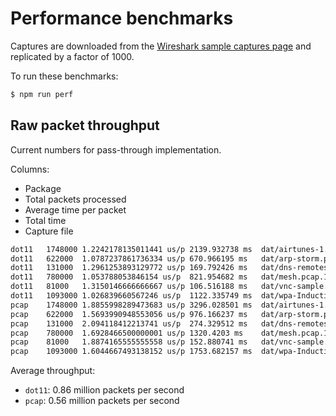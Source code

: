 # Performance benchmarks


Captures are downloaded from the [Wireshark sample captures
page](http://wiki.wireshark.org/SampleCaptures) and replicated by a factor of
1000.

To run these benchmarks:

```bash
$ npm run perf
```


## Raw packet throughput

Current numbers for pass-through implementation.

Columns:

+ Package
+ Total packets processed
+ Average time per packet
+ Total time
+ Capture file

```bash
dot11   1748000 1.2242178135011441 us/p 2139.932738 ms  dat/airtunes-1.pcap.1000
dot11   622000  1.0787237861736334 us/p 670.966195 ms   dat/arp-storm.pcap.1000
dot11   131000  1.2961253893129772 us/p 169.792426 ms   dat/dns-remoteshell.pcap.1000
dot11   780000  1.053788053846154 us/p  821.954682 ms   dat/mesh.pcap.1000
dot11   81000   1.3150146666666667 us/p 106.516188 ms   dat/vnc-sample.pcap.1000
dot11   1093000 1.026839660567246 us/p  1122.335749 ms  dat/wpa-Induction.pcap.1000
pcap    1748000 1.8855998289473683 us/p 3296.028501 ms  dat/airtunes-1.pcap.1000
pcap    622000  1.5693990948553056 us/p 976.166237 ms   dat/arp-storm.pcap.1000
pcap    131000  2.094118412213741 us/p  274.329512 ms   dat/dns-remoteshell.pcap.1000
pcap    780000  1.6928466500000001 us/p 1320.4203 ms    dat/mesh.pcap.1000
pcap    81000   1.8874165555555558 us/p 152.880741 ms   dat/vnc-sample.pcap.1000
pcap    1093000 1.6044667493138152 us/p 1753.682157 ms  dat/wpa-Induction.pcap.1000
```

Average throughput:

+ `dot11`: 0.86 million packets per second
+ `pcap`: 0.56 million packets per second
